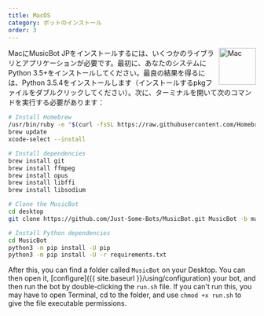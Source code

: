 ```yaml
---
title: MacOS
category: ボットのインストール
order: 3
---
```


<img class="doc-img" src="{{ site.baseurl }}/images/mac.png" alt="Mac" style="width: 75px; float: right;"/>

MacにMusicBot JPをインストールするには、いくつかのライブラリとアプリケーションが必要です。最初に、あなたのシステムにPython 3.5+をインストールしてください。最良の結果を得るには、Python 3.5.4をインストールします（インストールするpkgファイルをダブルクリックしてください）。次に、ターミナルを開いて次のコマンドを実行する必要があります：

```bash
# Install Homebrew
/usr/bin/ruby -e "$(curl -fsSL https://raw.githubusercontent.com/Homebrew/install/master/install)"
brew update
xcode-select --install

# Install dependencies
brew install git
brew install ffmpeg
brew install opus
brew install libffi
brew install libsodium

# Clone the MusicBot
cd desktop
git clone https://github.com/Just-Some-Bots/MusicBot.git MusicBot -b master 

# Install Python dependencies
cd MusicBot
python3 -m pip install -U pip
python3 -m pip install -U -r requirements.txt
```

After this, you can find a folder called `MusicBot` on your Desktop. You can then open it, [configure]({{ site.baseurl }}/using/configuration) your bot, and then run the bot by double-clicking the `run.sh` file. If you can't run this, you may have to open Terminal, cd to the folder, and use `chmod +x run.sh` to give the file executable permissions.
